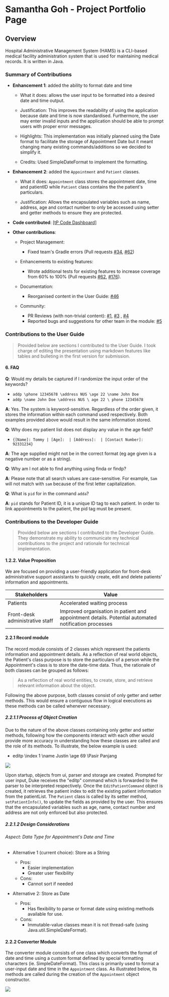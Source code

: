 # Samantha Goh - Project Portfolio Page

## Overview
Hospital Administrative Management System (HAMS) is a CLI-based medical facility administration system that is used for 
maintaining medical records. It is written in Java.

### Summary of Contributions
* **Enhancement 1**: added the ability to format date and time 

    * What it does: allows the user input to be formatted into a desired date and time output.
    
    * Justification: This improves the readability of using the application because date and time is now standardised. 
    Furthermore, the user may enter invalid inputs and the application should be able to prompt users with proper 
    error messages.
    
    * Highlights: This implementation was initially planned using the Date format to facilitate the storage of 
    Appointment Date but it meant changing many existing commands/additions so we decided to simplify it.
    
    * Credits: Used SimpleDateFormat to implement the formatting.

* **Enhancement 2**: added the `Appointment` and `Patient` classes.
    
    * What it does: `Appointment` class stores the appointment date, time and patientID while `Patient` class contains
    the the patient's particulars.
    
    * Justification: Allows the encapsulated variables such as name, address, age and contact number to only be
     accessed using setter and getter methods to ensure they are protected. 
     
* **Code contributed**: [[tP Code Dashboard]](https://nus-cs2113-ay1920s2.github.io/tp-dashboard/#breakdown=true&search=yukilite&sort=groupTitle&sortWithin=title&since=2020-03-01&timeframe=commit&mergegroup=false&groupSelect=groupByRepos)

* **Other contributions**:
    * Project Management: 
        * Fixed team's Gradle errors (Pull requests [#34](https://github.com/AY1920S2-CS2113T-T13-3/tp/pull/34), [#62](https://github.com/AY1920S2-CS2113T-T13-3/tp/pull/62/commits/8b5646490a91ea72e9396ff436ec06945d935afe))
        
    * Enhancements to existing features: 
        * Wrote additional tests for existing features to increase coverage from 60% to 100% (Pull requests [#62](https://github.com/AY1920S2-CS2113T-T13-3/tp/pull/62/commits/8b5646490a91ea72e9396ff436ec06945d935afe), [#176](https://github.com/AY1920S2-CS2113T-T13-3/tp/pull/176)).
    
    * Documentation: 
        * Reorganised content in the User Guide: [#46](https://github.com/AY1920S2-CS2113T-T13-3/tp/pull/46)
    
    * Community:
        * PR Reviews (with non-trivial content): [#1](https://github.com/yukilite/ped/issues/1), [#3](https://github.com/yukilite/ped/issues/3)
        , [#4](https://github.com/yukilite/ped/issues/4)
        * Reported bugs and suggestions for other team in the module: [#5](https://github.com/nus-cs2113-AY1920S2/tp/pull/5)
    
### Contributions to the User Guide

> Provided below are sections I contributed to the User Guide. I took charge of editing the presentation using markdown 
features like tables and bulleting in the first version for submission.

#### 6. FAQ
**Q**: Would my details be captured if I randomize the input order of the keywords?

* `addp \phone 12345678 \address NUS \age 22 \name John Doe`
* `addp \name John Doe \address NUS \ age 22 \ phone 12345678`

**A**: Yes. The system is keyword-sensitive. Regardless of the order given, it stores the information within each command used respectively. Both examples provided above would result in the same information stored. 

**Q**: Why does my patient list does not display any value in the age field?

* `{[Name]: Tommy | [Age]:  | [Address]:  | [Contact Number]: 92331234}`

**A**: The age supplied might not be in the correct format (eg age given is a negative number or as a string).

**Q**: Why am I not able to find anything using finda or findp? 

**A**: Please note that all search values are case-sensitive. For example, `Sam` will not match with `sam`
because of the first letter capitalization. 

**Q**: What is `pid` for in the command `adda`?

**A**: `pid` stands for Patient ID, it is a unique ID tag to each patient. In order to link appointments 
to the patient, the pid tag must be present. 


### Contributions to the Developer Guide


> Provided below are sections I contributed to the Developer Guide. They demonstrate my ability to communicate my 
technical contributions to the project and rationale for technical implementation.


#### 1.2.2. Value Proposition
We are focused on providing a user-friendly application for front-desk administrative support assistants to quickly create, edit
and delete patients' information and appointments. 

|Stakeholders|Value|
|------------|-----|
|Patients|Accelerated waiting process|
|Front-desk administrative staff|Improved organisation in patient and appointment details. Potential automated notification processes |

#### 2.2.1 Record module

The record module consists of 2 classes which represent the patients information and appointment details. 
As a reflection of real world objects, the Patient's class purpose is to store the particulars of a person while the 
Appointment's class is to store the date-time data. 
Thus, the rationale of both classes can be grouped as follows:

>
> As a reflection of real world entities, to create, store, and retrieve relevant information about the object.
>

Following the above purpose, both classes consist of only getter and setter methods. This would ensure a contiguous 
flow in logical executions as these methods can be called whenever necessary.

##### 2.2.1.1 Process of Object Creation
Due to the nature of the above classes containing only getter and setter methods, following how the components interact 
with each other would provide more accuracy in understanding how these classes are called and the role of its 
methods. 
To illustrate, the below example is used:
* editp \index 1 \name Justin \age 69 \Pasir Panjang

![](../images/SD_Patient.PNG)

Upon startup, objects from ui, parser and storage are created. Prompted for user input, Duke receives the "editp"
command which is forwarded to the parser to be interpreted respectively. Once the `EditPatientCommand` object is 
created, it retrieves the patient index to edit the existing patient information from the patientList. 
The `Patient` class is called by its setter method, `setPatientInfo()`, to update the fields as provided by the user. 
This ensures that the encapsulated variables such as age, name, contact number and address are not only enforced but
also protected. 

##### 2.2.1.2 Design Considerations
###### Aspect: Data Type for Appointment's Date and Time

+ Alternative 1 (current choice): Store as a String
    * Pros: 
        - Easier implementation
        - Greater user flexibility
    * Cons:
        -  Cannot sort if needed

+ Alternative 2: Store as Date
    * Pros:
        - Has flexibility to parse or format date using existing methods available for use.
    * Cons:
        - Immutable-value classes mean it is not thread-safe (using Java.util.SimpleDateFormat).

#### 2.2.2 Converter Module
The converter module consists of one class which converts the format of date and time using a custom format defined by
special formatting characters (ie. SimpleDateFormat). This class is primarily used to format a user-input date and time
in the `Appointment` class. As illustrated below, its methods are called during the creation of the `Appointment`
object constructor. 

![](../images/SD_Converter.PNG)

